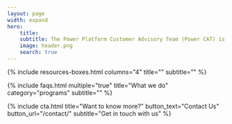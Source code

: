 ```yaml
---
layout: page
width: expand
hero:
    title: 
    subtitle: The Power Platform Customer Advisory Team (Power CAT) is a team of customer-facing solution architects, program managers and engineers within Power Platform engineering. The team charter includes engaging with marquee customers and guiding their platform implementation to success.
    image: header.png
    search: true
---
```



{% include resources-boxes.html columns="4" title="" subtitle="" %}

{% include faqs.html multiple="true" title="What we do" category="programs" subtitle="" %}

<!-- {% include featured.html tag="featured" title="Popular Articles" subtitle="Featured articles" %} -->

<!-- {% include videos.html columns="2" title="Power CAT Live" subtitle="Videos about Power Platform" %} -->


<!--{% include team.html authors="evan, john, sara, alex, tom, daniel" title="We are here to help" subtitle="Our team is just an email away ready to answer your questions" %}-->

{% include cta.html title="Want to know more?" button_text="Contact Us" button_url="/contact/" subtitle="Get in touch with us" %}

